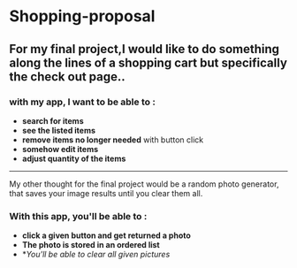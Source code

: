 # Shopping-proposal


## For my final project,I would like to do something along the lines of a shopping cart but specifically the check out page..

### with my app, I want to be able to :
- **search for items**
- **see the listed items** 
- **remove items no longer needed** with button click
- **somehow edit items**
- **adjust quantity of the items**

---
My other thought for the final project would be a random photo generator, that saves your image results until you clear them all.
 ### With this app, you'll be able to :
 - **click a given button and get returned a photo**
 - **The photo is stored in an ordered list**
 - **You'll be able to clear all given pictures*
